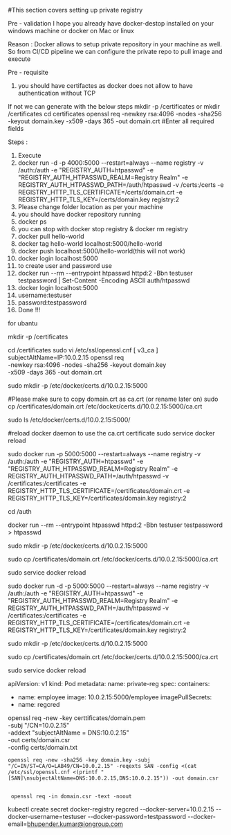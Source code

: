 #This section covers setting up private registry 

Pre - validation 
I hope you already have docker-destop installed on your windows machine or docker on Mac or linux 

Reason : Docker allows to setup private repository in your machine as well. So from CI/CD pipeline we can configure the private repo to pull image and execute 

Pre - requisite 
1) you should have certifactes as docker does not allow to have authentication without TCP 

If not we can generate with the below steps 
mkdir -p /certificates or mkdir  /certificates 
cd certificates
openssl req   -newkey rsa:4096 -nodes -sha256 -keyout domain.key   -x509 -days 365 -out domain.crt
#Enter all required fields 



Steps : 

1) Execute 
2) docker run -d -p 4000:5000 --restart=always --name registry -v /auth:/auth -e "REGISTRY_AUTH=htpasswd" -e "REGISTRY_AUTH_HTPASSWD_REALM=Registry Realm"  -e REGISTRY_AUTH_HTPASSWD_PATH=/auth/htpasswd -v /certs:/certs -e REGISTRY_HTTP_TLS_CERTIFICATE=/certs/domain.crt   -e REGISTRY_HTTP_TLS_KEY=/certs/domain.key registry:2
3) Please change folder location as per your machine
4) you should have docker repository running 
5) docker ps 
6) you can stop with docker stop registry & docker rm registry 
7) docker pull hello-world
8) docker tag hello-world localhost:5000/hello-world
9) docker push localhost:5000/hello-world(this will not work)
10) docker login localhost:5000
11) to create user and password use 
12) docker run --rm --entrypoint htpasswd httpd:2 -Bbn testuser testpassword | Set-Content -Encoding ASCII auth/htpasswd
13) docker login localhost:5000
14) username:testuser
15) password:testpassword 
16) Done !!! 



for ubantu 

mkdir -p /certificates

cd /certificates 
sudo vi /etc/ssl/openssl.cnf
[ v3_ca ]
subjectAltName=IP:10.0.2.15
openssl req \
  -newkey rsa:4096 -nodes -sha256 -keyout domain.key \
  -x509 -days 365 -out domain.crt
  
  sudo mkdir -p /etc/docker/certs.d/10.0.2.15:5000

#Please make sure to copy domain.crt as ca.crt (or rename later on) 
sudo cp /certificates/domain.crt /etc/docker/certs.d/10.0.2.15:5000/ca.crt

sudo ls /etc/docker/certs.d/10.0.2.15:5000/

#reload docker daemon to use the ca.crt certificate
sudo service docker reload

sudo docker run  -p 5000:5000 --restart=always --name registry -v /auth:/auth -e "REGISTRY_AUTH=htpasswd"   -e "REGISTRY_AUTH_HTPASSWD_REALM=Registry Realm"  -e REGISTRY_AUTH_HTPASSWD_PATH=/auth/htpasswd -v /certificates:/certificates -e REGISTRY_HTTP_TLS_CERTIFICATE=/certificates/domain.crt -e REGISTRY_HTTP_TLS_KEY=/certificates/domain.key registry:2

cd /auth

docker run --rm --entrypoint htpasswd httpd:2 -Bbn testuser testpassword > htpasswd

sudo mkdir -p /etc/docker/certs.d/10.0.2.15:5000

sudo cp /certificates/domain.crt /etc/docker/certs.d/10.0.2.15:5000/ca.crt

sudo service docker reload

sudo docker run -d  -p 5000:5000 --restart=always --name registry -v /auth:/auth -e "REGISTRY_AUTH=htpasswd"   -e "REGISTRY_AUTH_HTPASSWD_REALM=Registry Realm"  -e REGISTRY_AUTH_HTPASSWD_PATH=/auth/htpasswd -v /certificates:/certificates -e REGISTRY_HTTP_TLS_CERTIFICATE=/certificates/domain.crt -e REGISTRY_HTTP_TLS_KEY=/certificates/domain.key registry:2



sudo mkdir -p /etc/docker/certs.d/10.0.2.15:5000

sudo cp /certificates/domain.crt /etc/docker/certs.d/10.0.2.15:5000/ca.crt

sudo service docker reload


apiVersion: v1
kind: Pod
metadata:
  name: private-reg
spec:
  containers:
  - name: employee
    image: 10.0.2.15:5000/employee
  imagePullSecrets:
  - name: regcred



openssl req -new -key certtificates/domain.pem \
    -subj "/CN=10.0.2.15" \
    -addext "subjectAltName = DNS:10.0.2.15" \
    -out certs/domain.csr \
    -config certs/domain.txt
    
    
    
    openssl req -new -sha256 -key domain.key -subj "/C=IN/ST=CA/O=LAB49/CN=10.0.2.15" -reqexts SAN -config <(cat /etc/ssl/openssl.cnf <(printf "[SAN]\nsubjectAltName=DNS:10.0.2.15,DNS:10.0.2.15")) -out domain.csr
    
    
     openssl req -in domain.csr -text -noout





kubectl create secret docker-registry regcred --docker-server=10.0.2.15 --docker-username=testuser --docker-password=testpassword --docker-email=bhupender.kumar@iongroup.com


